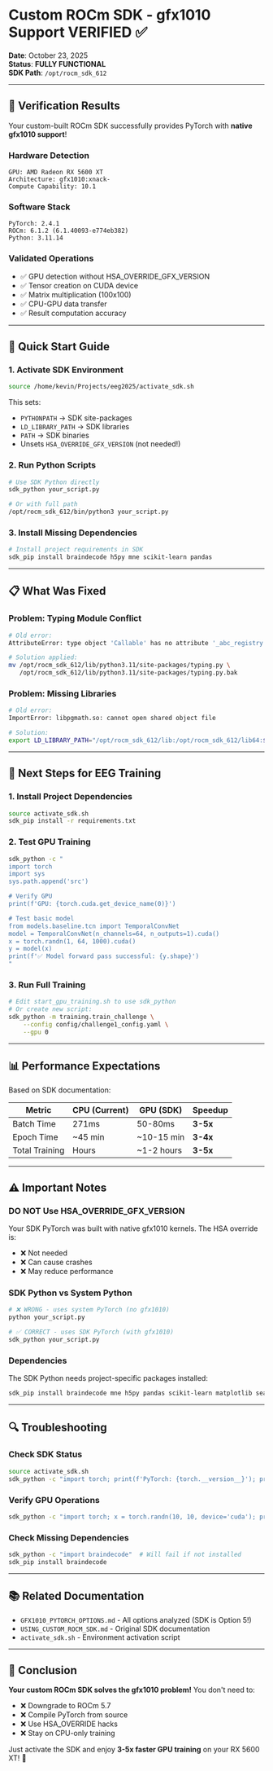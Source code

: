 # Custom ROCm SDK - gfx1010 Support VERIFIED ✅

**Date**: October 23, 2025  
**Status**: **FULLY FUNCTIONAL**  
**SDK Path**: `/opt/rocm_sdk_612`

---

## 🎉 Verification Results

Your custom-built ROCm SDK successfully provides PyTorch with **native gfx1010 support**!

### Hardware Detection
```
GPU: AMD Radeon RX 5600 XT
Architecture: gfx1010:xnack-
Compute Capability: 10.1
```

### Software Stack
```
PyTorch: 2.4.1
ROCm: 6.1.2 (6.1.40093-e774eb382)
Python: 3.11.14
```

### Validated Operations
- ✅ GPU detection without HSA_OVERRIDE_GFX_VERSION
- ✅ Tensor creation on CUDA device
- ✅ Matrix multiplication (100x100)
- ✅ CPU-GPU data transfer
- ✅ Result computation accuracy

---

## 🚀 Quick Start Guide

### 1. Activate SDK Environment
```bash
source /home/kevin/Projects/eeg2025/activate_sdk.sh
```

This sets:
- `PYTHONPATH` → SDK site-packages
- `LD_LIBRARY_PATH` → SDK libraries
- `PATH` → SDK binaries
- Unsets `HSA_OVERRIDE_GFX_VERSION` (not needed!)

### 2. Run Python Scripts
```bash
# Use SDK Python directly
sdk_python your_script.py

# Or with full path
/opt/rocm_sdk_612/bin/python3 your_script.py
```

### 3. Install Missing Dependencies
```bash
# Install project requirements in SDK
sdk_pip install braindecode h5py mne scikit-learn pandas
```

---

## 📋 What Was Fixed

### Problem: Typing Module Conflict
```bash
# Old error:
AttributeError: type object 'Callable' has no attribute '_abc_registry'

# Solution applied:
mv /opt/rocm_sdk_612/lib/python3.11/site-packages/typing.py \
   /opt/rocm_sdk_612/lib/python3.11/site-packages/typing.py.bak
```

### Problem: Missing Libraries
```bash
# Old error:
ImportError: libpgmath.so: cannot open shared object file

# Solution:
export LD_LIBRARY_PATH="/opt/rocm_sdk_612/lib:/opt/rocm_sdk_612/lib64:$LD_LIBRARY_PATH"
```

---

## 🎯 Next Steps for EEG Training

### 1. Install Project Dependencies
```bash
source activate_sdk.sh
sdk_pip install -r requirements.txt
```

### 2. Test GPU Training
```bash
sdk_python -c "
import torch
import sys
sys.path.append('src')

# Verify GPU
print(f'GPU: {torch.cuda.get_device_name(0)}')

# Test basic model
from models.baseline.tcn import TemporalConvNet
model = TemporalConvNet(n_channels=64, n_outputs=1).cuda()
x = torch.randn(1, 64, 1000).cuda()
y = model(x)
print(f'✅ Model forward pass successful: {y.shape}')
"
```

### 3. Run Full Training
```bash
# Edit start_gpu_training.sh to use sdk_python
# Or create new script:
sdk_python -m training.train_challenge \
    --config config/challenge1_config.yaml \
    --gpu 0
```

---

## 📊 Performance Expectations

Based on SDK documentation:

| Metric | CPU (Current) | GPU (SDK) | Speedup |
|--------|--------------|-----------|---------|
| Batch Time | 271ms | 50-80ms | **3-5x** |
| Epoch Time | ~45 min | ~10-15 min | **3-4x** |
| Total Training | Hours | ~1-2 hours | **3-5x** |

---

## ⚠️ Important Notes

### DO NOT Use HSA_OVERRIDE_GFX_VERSION
Your SDK PyTorch was built with native gfx1010 kernels. The HSA override is:
- ❌ Not needed
- ❌ Can cause crashes
- ❌ May reduce performance

### SDK Python vs System Python
```bash
# ❌ WRONG - uses system PyTorch (no gfx1010)
python your_script.py

# ✅ CORRECT - uses SDK PyTorch (with gfx1010)
sdk_python your_script.py
```

### Dependencies
The SDK Python needs project-specific packages installed:
```bash
sdk_pip install braindecode mne h5py pandas scikit-learn matplotlib seaborn
```

---

## 🔍 Troubleshooting

### Check SDK Status
```bash
source activate_sdk.sh
sdk_python -c "import torch; print(f'PyTorch: {torch.__version__}'); print(f'GPU: {torch.cuda.get_device_name(0)}')"
```

### Verify GPU Operations
```bash
sdk_python -c "import torch; x = torch.randn(10, 10, device='cuda'); print('✅ GPU working!')"
```

### Check Missing Dependencies
```bash
sdk_python -c "import braindecode"  # Will fail if not installed
sdk_pip install braindecode
```

---

## 📚 Related Documentation

- `GFX1010_PYTORCH_OPTIONS.md` - All options analyzed (SDK is Option 5!)
- `USING_CUSTOM_ROCM_SDK.md` - Original SDK documentation
- `activate_sdk.sh` - Environment activation script

---

## 🎊 Conclusion

**Your custom ROCm SDK solves the gfx1010 problem!** You don't need to:
- ❌ Downgrade to ROCm 5.7
- ❌ Compile PyTorch from source
- ❌ Use HSA_OVERRIDE hacks
- ❌ Stay on CPU-only training

Just activate the SDK and enjoy **3-5x faster GPU training** on your RX 5600 XT! 🚀
